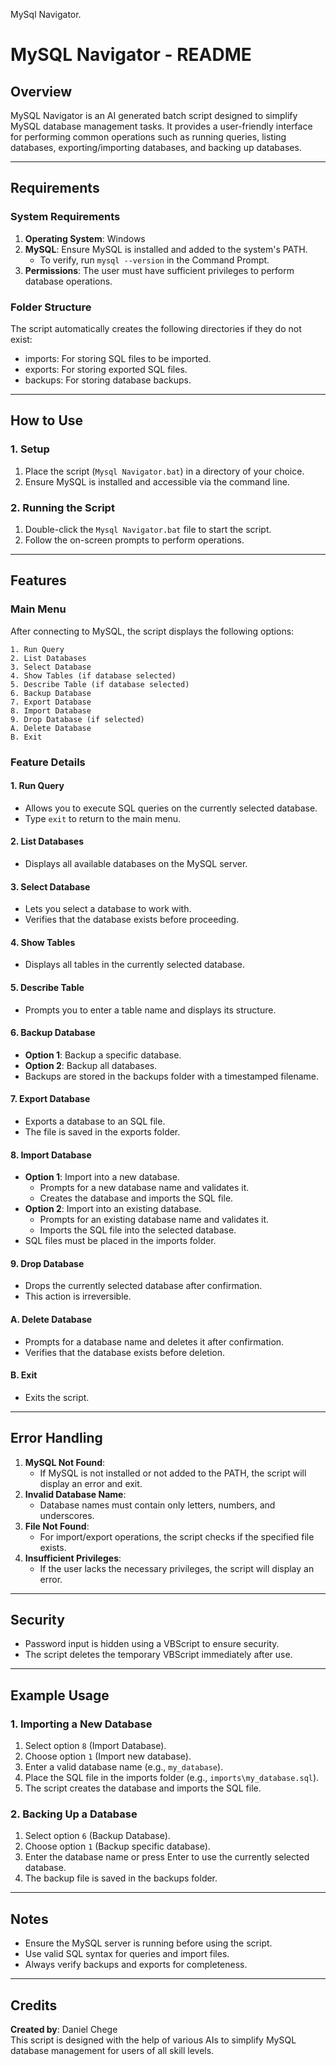 MySql Navigator.

# MySQL Navigator - README

## **Overview**
MySQL Navigator is an AI generated batch script designed to simplify MySQL database management tasks. It provides a user-friendly interface for performing common operations such as running queries, listing databases, exporting/importing databases, and backing up databases.

---

## **Requirements**
### **System Requirements**
1. **Operating System**: Windows
2. **MySQL**: Ensure MySQL is installed and added to the system's PATH.
   - To verify, run `mysql --version` in the Command Prompt.
3. **Permissions**: The user must have sufficient privileges to perform database operations.

### **Folder Structure**
The script automatically creates the following directories if they do not exist:
- imports: For storing SQL files to be imported.
- exports: For storing exported SQL files.
- backups: For storing database backups.

---

## **How to Use**
### **1. Setup**
1. Place the script (`Mysql Navigator.bat`) in a directory of your choice.
2. Ensure MySQL is installed and accessible via the command line.

### **2. Running the Script**
1. Double-click the `Mysql Navigator.bat` file to start the script.
2. Follow the on-screen prompts to perform operations.

---

## **Features**
### **Main Menu**
After connecting to MySQL, the script displays the following options:
```
1. Run Query
2. List Databases
3. Select Database
4. Show Tables (if database selected)
5. Describe Table (if database selected)
6. Backup Database
7. Export Database
8. Import Database
9. Drop Database (if selected)
A. Delete Database
B. Exit
```

### **Feature Details**
#### **1. Run Query**
- Allows you to execute SQL queries on the currently selected database.
- Type `exit` to return to the main menu.

#### **2. List Databases**
- Displays all available databases on the MySQL server.

#### **3. Select Database**
- Lets you select a database to work with.
- Verifies that the database exists before proceeding.

#### **4. Show Tables**
- Displays all tables in the currently selected database.

#### **5. Describe Table**
- Prompts you to enter a table name and displays its structure.

#### **6. Backup Database**
- **Option 1**: Backup a specific database.
- **Option 2**: Backup all databases.
- Backups are stored in the backups folder with a timestamped filename.

#### **7. Export Database**
- Exports a database to an SQL file.
- The file is saved in the exports folder.

#### **8. Import Database**
- **Option 1**: Import into a new database.
  - Prompts for a new database name and validates it.
  - Creates the database and imports the SQL file.
- **Option 2**: Import into an existing database.
  - Prompts for an existing database name and validates it.
  - Imports the SQL file into the selected database.
- SQL files must be placed in the imports folder.

#### **9. Drop Database**
- Drops the currently selected database after confirmation.
- This action is irreversible.

#### **A. Delete Database**
- Prompts for a database name and deletes it after confirmation.
- Verifies that the database exists before deletion.

#### **B. Exit**
- Exits the script.

---

## **Error Handling**
1. **MySQL Not Found**:
   - If MySQL is not installed or not added to the PATH, the script will display an error and exit.
2. **Invalid Database Name**:
   - Database names must contain only letters, numbers, and underscores.
3. **File Not Found**:
   - For import/export operations, the script checks if the specified file exists.
4. **Insufficient Privileges**:
   - If the user lacks the necessary privileges, the script will display an error.

---

## **Security**
- Password input is hidden using a VBScript to ensure security.
- The script deletes the temporary VBScript immediately after use.

---

## **Example Usage**
### **1. Importing a New Database**
1. Select option `8` (Import Database).
2. Choose option `1` (Import new database).
3. Enter a valid database name (e.g., `my_database`).
4. Place the SQL file in the imports folder (e.g., `imports\my_database.sql`).
5. The script creates the database and imports the SQL file.

### **2. Backing Up a Database**
1. Select option `6` (Backup Database).
2. Choose option `1` (Backup specific database).
3. Enter the database name or press Enter to use the currently selected database.
4. The backup file is saved in the backups folder.

---

## **Notes**
- Ensure the MySQL server is running before using the script.
- Use valid SQL syntax for queries and import files.
- Always verify backups and exports for completeness.

---

## **Credits**
**Created by**: Daniel Chege  
This script is designed with the help of various AIs to simplify MySQL database management for users of all skill levels.
